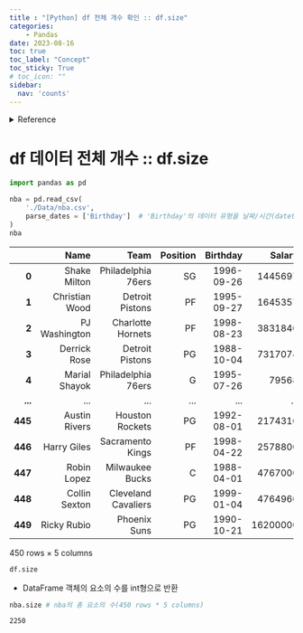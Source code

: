 ```yaml
---
title : "[Python] df 전체 개수 확인 :: df.size"
categories:
    - Pandas
date: 2023-08-16
toc: true
toc_label: "Concept"
toc_sticky: True
# toc_icon: ""
sidebar:
  nav: 'counts'
---
```

<details>
    <summary>Reference</summary>
        Pandas In Action
</details>

# df 데이터 전체 개수 :: df.size

```python
import pandas as pd

nba = pd.read_csv(
    './Data/nba.csv',
    parse_dates = ['Birthday']  # 'Birthday'의 데이터 유형을 날짜/시간(datetime)으로 강제 변환
)
nba
```

|         |           Name |                Team | Position |   Birthday |   Salary |
| ------: | -------------: | ------------------: | -------: | ---------: | -------: |
|   **0** |   Shake Milton |  Philadelphia 76ers |       SG | 1996-09-26 |  1445697 |
|   **1** | Christian Wood |     Detroit Pistons |       PF | 1995-09-27 |  1645357 |
|   **2** |  PJ Washington |   Charlotte Hornets |       PF | 1998-08-23 |  3831840 |
|   **3** |   Derrick Rose |     Detroit Pistons |       PG | 1988-10-04 |  7317074 |
|   **4** |  Marial Shayok |  Philadelphia 76ers |        G | 1995-07-26 |    79568 |
| **...** |            ... |                 ... |      ... |        ... |      ... |
| **445** |  Austin Rivers |     Houston Rockets |       PG | 1992-08-01 |  2174310 |
| **446** |    Harry Giles |    Sacramento Kings |       PF | 1998-04-22 |  2578800 |
| **447** |    Robin Lopez |     Milwaukee Bucks |        C | 1988-04-01 |  4767000 |
| **448** |  Collin Sexton | Cleveland Cavaliers |       PG | 1999-01-04 |  4764960 |
| **449** |    Ricky Rubio |        Phoenix Suns |       PG | 1990-10-21 | 16200000 |

450 rows × 5 columns

```python
df.size
```

- DataFrame 객체의 요소의 수를 int형으로 반환

```python
nba.size # nba의 총 요소의 수(450 rows * 5 columns)
```

```
2250
```

